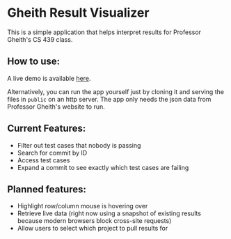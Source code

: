 # Gheith Result Visualizer

This is a simple application that helps interpret results for Professor Gheith's CS 439 class.

## How to use:

A live demo is available [here](http://sudoku.kirbyquerby.me/gheith/gheith.html).

Alternatively, you can run the app yourself just by cloning it and serving the
files in `public` on an http server. The app only needs the json data from
Professor Gheith's website to run.


## Current Features:
* Filter out test cases that nobody is passing
* Search for commit by ID
* Access test cases
* Expand a commit to see exactly which test cases are failing

## Planned features:
* Highlight row/column mouse is hovering over
* Retrieve live data (right now using a snapshot of existing results because modern browsers block cross-site requests)
* Allow users to select which project to pull results for
